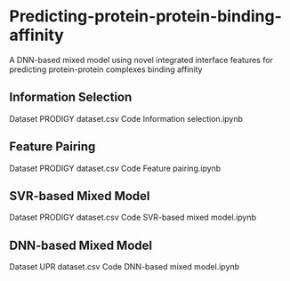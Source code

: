 # Predicting-protein-protein-binding-affinity
A DNN-based mixed model using novel integrated interface features for predicting protein-protein complexes binding affinity

## Information Selection
Dataset PRODIGY dataset.csv
Code Information selection.ipynb
## Feature Pairing
Dataset PRODIGY dataset.csv
Code Feature pairing.ipynb
## SVR-based Mixed Model
Dataset PRODIGY dataset.csv
Code SVR-based mixed model.ipynb
## DNN-based Mixed Model
Dataset UPR dataset.csv
Code DNN-based mixed model.ipynb
